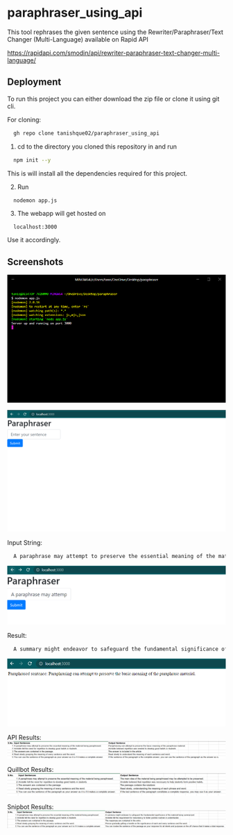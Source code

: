# paraphraser_using_api

This tool rephrases the given sentence using the 
Rewriter/Paraphraser/Text Changer (Multi-Language)
available on Rapid API 

https://rapidapi.com/smodin/api/rewriter-paraphraser-text-changer-multi-language/


## Deployment

To run this project you can either download the zip file or clone it using git cli.

For cloning:

```bash
  gh repo clone tanishque02/paraphraser_using_api
```

1. cd to the directory you cloned this repository in and run
```bash
  npm init --y
```
This is will install all the dependencies required for this project.

2. Run
```bash
  nodemon app.js
```
3. The webapp will get hosted on
```
  localhost:3000
```
Use it accordingly.

## Screenshots

![hyper Screenshot](images/hyper.png)

![running](images/first.png)

Input String:
```bash
  A paraphrase may attempt to preserve the essential meaning of the material being paraphrased.
```
![submit](images/second.png)

Result:
```bash
  A summary might endeavor to safeguard the fundamental significance of the material being summarized.
```
![result](images/third.png)

API Results:
![api_results](images/api_results.png)

Quillbot Results:
![quillbot_results](images/quillbot_results.png)

Snipbot Results:
![snipbot_results](images/snipbot_results.png)
